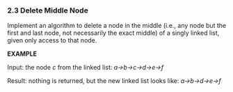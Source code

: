 
### 2.3 Delete Middle Node

Implement an algorithm to delete a node in the middle (i.e., any node but the first and last node, not necessarily the 
exact middle) of a singly linked list, given only access to that node.

**EXAMPLE**

Input: the node *c* from the linked list: *a->b->c->d->e->f*

Result: nothing is returned, but the new linked list looks like: *a->b->d->e->f*